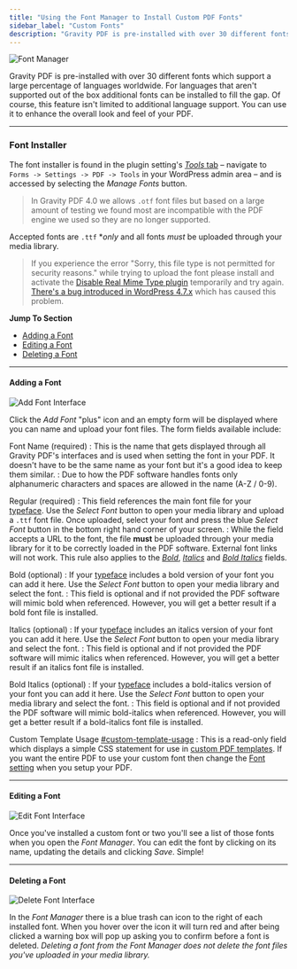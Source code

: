 ```yaml
---
title: "Using the Font Manager to Install Custom PDF Fonts"
sidebar_label: "Custom Fonts"
description: "Gravity PDF is pre-installed with over 30 different fonts which support a lot of languages worldwide. For those not supported you can use our Font Manager."
---
```


![Font Manager](https://resources.gravitypdf.com/uploads/2015/10/font-manager.png) 

Gravity PDF is pre-installed with over 30 different fonts which support a large percentage of languages worldwide. For languages that aren't supported out of the box additional fonts can be installed to fill the gap. Of course, this feature isn't limited to additional language support. You can use it to enhance the overall look and feel of your PDF.

---

### Font Installer 

The font installer is found in the plugin setting's [*Tools* tab](user-global-settings.md#tools) – navigate to `Forms -> Settings -> PDF -> Tools` in your WordPress admin area – and is accessed by selecting the *Manage Fonts* button. 

> In Gravity PDF 4.0 we allows `.otf` font files but based on a large amount of testing we found most are incompatible with the PDF engine we used so they are no longer supported.

Accepted fonts are `.ttf` **only* and all fonts *must* be uploaded through your media library.

> If you experience the error "Sorry, this file type is not permitted for security reasons." while trying to upload the font please install and activate the [Disable Real Mime Type plugin](https://wordpress.org/plugins/disable-real-mime-check/) temporarily and try again. [There's a bug introduced in WordPress 4.7.x](https://core.trac.wordpress.org/ticket/39550) which has caused this problem.

**Jump To Section**

* [Adding a Font](#adding-font)
* [Editing a Font](#editing-font)
* [Deleting a Font](#deleting-font)

---

#### Adding a Font 

![Add Font Interface](https://resources.gravitypdf.com/uploads/2015/10/add-font.png) 

Click the *Add Font* "plus" icon and an empty form will be displayed where you can name and upload your font files. The form fields available include:

Font Name (required) 
:    This is the name that gets displayed through all Gravity PDF's interfaces and is used when setting the font in your PDF. It doesn't have to be the same name as your font but it's a good idea to keep them similar.
:    Due to how the PDF software handles fonts only alphanumeric characters and spaces are allowed in the name (A-Z / 0-9).

Regular (required) 
:    This field references the main font file for your [typeface](https://en.wikipedia.org/wiki/Typeface). Use the *Select Font* button to open your media library and upload a `.ttf` font file. Once uploaded, select your font and press the blue *Select Font* button in the bottom right hand corner of your screen.
:    While the field accepts a URL to the font, the file **must** be uploaded through your media library for it to be correctly loaded in the PDF software. External font links will not work. This rule also applies to the [*Bold*](#bold), [*Italics*](#italics) and [*Bold Italics*](#bold-italics) fields.

Bold (optional) 
:    If your [typeface](https://en.wikipedia.org/wiki/Typeface) includes a bold version of your font you can add it here. Use the *Select Font* button to open your media library and select the font.
:    This field is optional and if not provided the PDF software will mimic bold when referenced. However, you will get a better result if a bold font file is installed.

Italics (optional) 
:    If your [typeface](https://en.wikipedia.org/wiki/Typeface) includes an italics version of your font you can add it here. Use the *Select Font* button to open your media library and select the font.
:    This field is optional and if not provided the PDF software will mimic italics when referenced. However, you will get a better result if an italics font file is installed.

Bold Italics (optional) 
:    If your [typeface](https://en.wikipedia.org/wiki/Typeface) includes a bold-italics version of your font you can add it here. Use the *Select Font* button to open your media library and select the font.
:    This field is optional and if not provided the PDF software will mimic bold-italics when referenced. However, you will get a better result if a bold-italics font file is installed.

Custom Template Usage [#custom-template-usage](#custom-template-usage)
:    This is a read-only field which displays a simple CSS statement for use in [custom PDF templates](developer-start-customising.md). If you want the entire PDF to use your custom font then change the [Font setting](user-setup-pdf.md#font) when you setup your PDF.

---

#### Editing a Font 

![Edit Font Interface](https://resources.gravitypdf.com/uploads/2015/10/edit-font.png) 

Once you've installed a custom font or two you'll see a list of those fonts when you open the *Font Manager*. You can edit the font by clicking on its name, updating the details and clicking *Save*. Simple!

---

#### Deleting a Font 

![Delete Font Interface](https://resources.gravitypdf.com/uploads/2015/10/delete-font.png) 

In the *Font Manager* there is a blue trash can icon to the right of each installed font. When you hover over the icon it will turn red and after being clicked a warning box will pop up asking you to confirm before a font is deleted. *Deleting a font from the Font Manager does not delete the font files you've uploaded in your media library.*